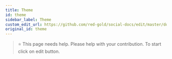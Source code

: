 ```yaml
---
title: Theme
id: theme
sidebar_label: Theme
custom_edit_url: https://github.com/red-gold/social-docs/edit/master/docs/reference/actions.md
original_id: theme
---
```


 > ⭐️ This page needs help. Please help with your contribution. To start click on edit button.